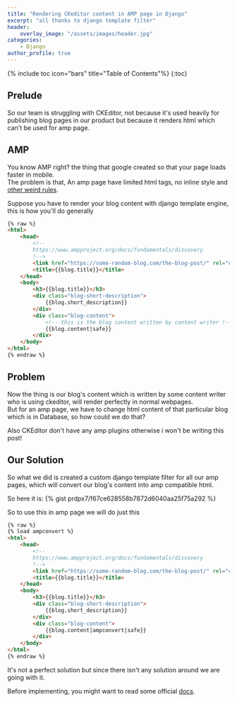 ```yaml
---
title: "Rendering CKeditor content in AMP page in Django"
excerpt: "all thanks to django template filter"
header:
    overlay_image: "/assets/images/header.jpg"
categories:
    - Django
author_profile: true
---
```

{% include toc icon="bars" title="Table of Contents"%}
{:toc}

## Prelude
So our team is struggling with CKEditor, not because it's used heavily for publishing blog pages in our product but because it renders html which can't be used for amp page.

## AMP
You know AMP right? the thing that google created so that your page loads faster in mobile.<br/>
The problem is that,  An amp page have limited html tags, no inline style and [other weird rules](https://www.ampproject.org/learn/overview/).

Suppose you have to render your blog content with django template engine, this is how you'll do generally
```html
{% raw %}
<html>
    <head>
        <!--
        https://www.ampproject.org/docs/fundamentals/discovery 
        !-->
        <link href="https://some-random-blog.com/the-blog-post/" rel="canonical"/>
        <title>{{blog.title}}</title>
    </head>
    <body>
        <h3>{{blog.title}}</h3>
        <div class="blog-short-description">
            {{blog.short_description}}
        </div>
        <div class="blog-content">
            <!-- this is the blog content written by content writer !-->
            {{blog.content|safe}}
        </div>
    </body>
</html>
{% endraw %}
```
## Problem
Now the thing is our blog's content which is written by some content writer who is using ckeditor, will render perfectly in normal webpages.<br/>
But for an amp page, we have to change html content of that particular blog which is in Database, so how could we do that?

Also CKEditor don't have any amp plugins otherwise i won't be writing this post!

## Our Solution
So what we did is created a custom django template filter for all our amp pages, which will convert our blog's content into amp compatible html.

So here it is:
{% gist prdpx7/f67ce628558b7872d6040aa25f75a292 %}

So to use this in amp page we will do just this
```html
{% raw %}
{% load ampconvert %}
<html>
    <head>
        <!--
        https://www.ampproject.org/docs/fundamentals/discovery 
        !-->
        <link href="https://some-random-blog.com/the-blog-post/" rel="canonical"/>
        <title>{{blog.title}}</title>
    </head>
    <body>
        <h3>{{blog.title}}</h3>
        <div class="blog-short-description">
            {{blog.short_description}}
        </div>
        <div class="blog-content">
            {{blog.content|ampconvert|safe}}
        </div>
    </body>
</html>
{% endraw %}
```
It's not a perfect solution but since there isn't any solution around we are going with it.

Before implementing, you might want to read some official [docs](https://docs.djangoproject.com/en/2.0/howto/custom-template-tags/).
